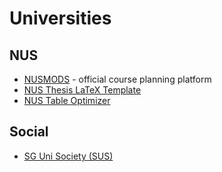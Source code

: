 # Universities

## NUS

- [NUSMODS](https://nusmods.com) - official course planning platform
- [NUS Thesis LaTeX Template](https://github.com/streamjoin/nusthesis)
- [NUS Table Optimizer](https://optimize.sriramsami.com)

## Social

- [SG Uni Society (SUS)](https://disboard.org/server/868815705355726888)

